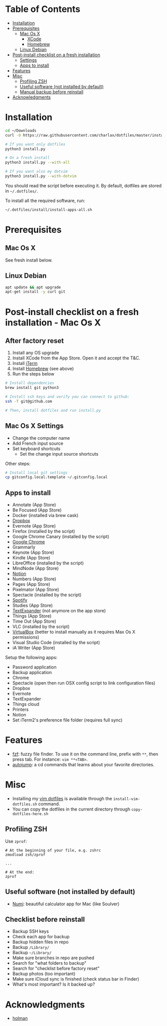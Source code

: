 <!-- START doctoc generated TOC please keep comment here to allow auto update -->
<!-- DON'T EDIT THIS SECTION, INSTEAD RE-RUN doctoc TO UPDATE -->
# Table of Contents

- [Installation](#installation)
- [Prerequisites](#prerequisites)
  - [Mac Os X](#mac-os-x)
    - [XCode](#xcode)
    - [Homebrew](#homebrew)
  - [Linux Debian](#linux-debian)
- [Post-install checklist on a fresh installation](#post-install-checklist-on-a-fresh-installation)
  - [Settings](#settings)
  - [Apps to install](#apps-to-install)
- [Features](#features)
- [Misc](#misc)
  - [Profiling ZSH](#profiling-zsh)
  - [Useful software (not installed by default)](#useful-software-not-installed-by-default)
  - [Manual backup before reinstall](#manual-backup-before-reinstall)
- [Acknowledgments](#acknowledgments)

<!-- END doctoc generated TOC please keep comment here to allow auto update -->

# Installation

```bash
cd ~/Downloads
curl -O https://raw.githubusercontent.com/charlax/dotfiles/master/install.py

# If you want only dotfiles
python3 install.py

# On a fresh install
python3 install.py --with-all

# If you want also my dotvim
python3 install.py --with-dotvim
```

You should read the script before executing it. By default, dotfiles are stored in `~/.dotfiles/`.

To install all the required software, run:

```bash
~/.dotfiles/install/install-apps-all.sh
```

# Prerequisites

## Mac Os X

See fresh install below.

## Linux Debian

```bash
apt update && apt upgrade
apt-get install -y curl git
```

# Post-install checklist on a fresh installation - Mac Os X

## After factory reset

1. Install any OS upgrade
2. Install XCode from the App Store. Open it and accept the T&C.
3. Install [iTerm](https://iterm2.com/downloads.html)
4. Install [Homebrew](https://brew.sh/) (see above)
5. Run the steps below

```bash
# Install dependencies
brew install git python3

# Install ssh keys and verify you can connect to github:
ssh -T git@github.com

# Then, install dotfiles and run install.py
```

## Mac Os X Settings

* Change the computer name
* Add French input source
* Set keyboard shortcuts
  * Set the change input source shortcuts

Other steps:

```bash
# Install local git settings
cp gitconfig.local.template ~/.gitconfig.local
```

## Apps to install

* Annotate (App Store)
* Be Focused (App Store)
* Docker (installed via brew cask)
* [Dropbox](https://www.dropbox.com/install)
* Evernote (App Store)
* Firefox (installed by the script)
* Google Chrome Canary (installed by the script)
* [Google Chrome](https://www.google.com/chrome/)
* Grammarly
* Keynote (App Store)
* Kindle (App Store)
* LibreOffice (installed by the script)
* MindNode (App Store)
* [Notion](https://www.notion.so/desktop)
* Numbers (App Store)
* Pages (App Store)
* Pixelmator (App Store)
* Spectacle (installed by the script)
* [Spotify](https://www.spotify.com/fr/download/mac)
* Studies (App Store)
* [TextExpander](https://textexpander.com/download/) (not anymore on the app store)
* Things (App Store)
* Time Out (App Store)
* VLC (installed by the script)
* [VirtualBox](https://www.virtualbox.org/wiki/Downloads) (better to install manually as it requires Max Os X permissions)
* Visual Studio Code (installed by the script)
* iA Writer (App Store)

Setup the following apps:

* Password application
* Backup application
* Chrome
* Spectacle (open then run OSX config script to link configuration files)
* Dropbox
* Evernote
* TextExpander
* Things cloud
* Printers
* Notion
* Set iTerm2's preference file folder (requires full sync)

# Features

* [fzf](https://github.com/junegunn/fzf): fuzzy file finder. To use it on the command line, prefix with `**`, then press tab. For instance: `vim **<TAB>`.
* [autojump](https://github.com/wting/autojump): a cd commands that learns
  about your favorite directories.

# Misc

* Installing my [vim dotfiles](https://github.com/charlax/dotvim) is available through the `install-vim-dotfiles.sh` command.
* You can copy the dotfiles in the current directory through
  `copy-dotfiles-here.sh`

## Profiling ZSH

Use `zprof`:

```
# At the beginning of your file, e.g. zshrc
zmodload zsh/zprof

...

# At the end:
zprof
```

## Useful software (not installed by default)

* [Numi](https://numi.io/): beautiful calculator app for Mac (like Soulver)

## Checklist before reinstall

* Backup SSH keys
* Check each app for backup
* Backup hidden files in repo
* Backup `/Library/`
* Backup `~/Library/`
* Make sure branches in repo are pushed
* Search for "what folders to backup"
* Search for "checklist before factory reset"
* Backup photos (too important)
* Make sure iCloud sync is finished (check status bar in Finder)
* What's most important? Is it backed up?

# Acknowledgments

* [holman](https://github.com/holman/dotfiles)
